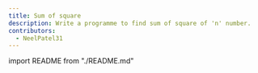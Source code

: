 ```yaml
---
title: Sum of square
description: Write a programme to find sum of square of 'n' number.
contributors:
  - NeelPatel31
---
```


import README from "./README.md"

<README />